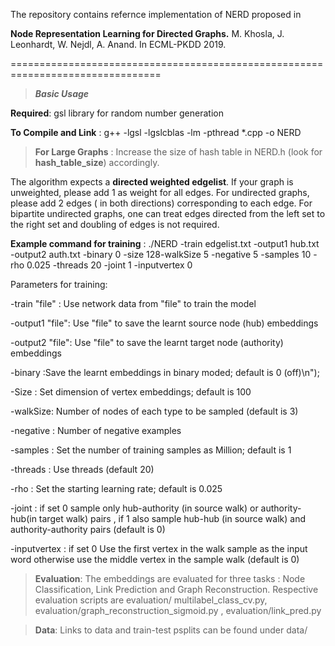 The repository contains refernce implementation of NERD proposed in 


**Node Representation Learning for Directed Graphs.**
M. Khosla, J. Leonhardt, W. Nejdl, A. Anand.
In ECML-PKDD 2019.


================================================================================

>***Basic Usage***


**Required**: gsl library for random number generation

**To Compile and Link** : g++ -lgsl -lgslcblas -lm -pthread *.cpp -o NERD


>  **For Large Graphs** : Increase the size of hash table in NERD.h (look for **hash_table_size**) accordingly.

The algorithm expects a **directed weighted edgelist**. If your graph is unweighted, please add 1 as weight for all edges. For undirected graphs, please add 2 edges ( in both directions) corresponding to each edge.
For bipartite undirected graphs, one can treat edges directed from the left set to the right set and doubling of edges is not required.


**Example command for training**  : ./NERD -train edgelist.txt -output1 hub.txt -output2 auth.txt -binary 0 -size 128-walkSize 5 -negative 5 -samples 10 -rho 0.025 -threads 20 -joint 1 -inputvertex 0

Parameters for training:

-train "file" : Use network data from "file" to train the model

-output1 "file": Use "file" to save the learnt source node (hub) embeddings

-output2 "file": Use "file" to save the learnt target node (authority) embeddings

-binary  :Save the learnt embeddings in binary moded; default is 0 (off)\n");
	    
-Size   : Set dimension of vertex embeddings; default is 100

-walkSize: Number of nodes of each type to be sampled (default is 3)

-negative : Number of negative examples

-samples : Set the number of training samples as <int>Million; default is 1
	    
-threads : Use <int> threads (default 20)
	
-rho : Set the starting learning rate; default is 0.025

-joint : if set 0 sample only hub-authority (in source walk) or authority-hub(in target walk) pairs , if 1 also sample hub-hub (in source walk) and 
         authority-authority pairs (default is 0)
         
-inputvertex : if set 0 Use the first vertex in the walk sample as the input word otherwise use the middle vertex in the sample walk (default is 0)

>**Evaluation**: The embeddings are evaluated for three tasks : Node Classification, Link Prediction and Graph Reconstruction. Respective evaluation scripts are evaluation/ multilabel_class_cv.py,
 evaluation/graph_reconstruction_sigmoid.py ,  evaluation/link_pred.py
 
> **Data**: Links to data and train-test psplits can be found under data/


